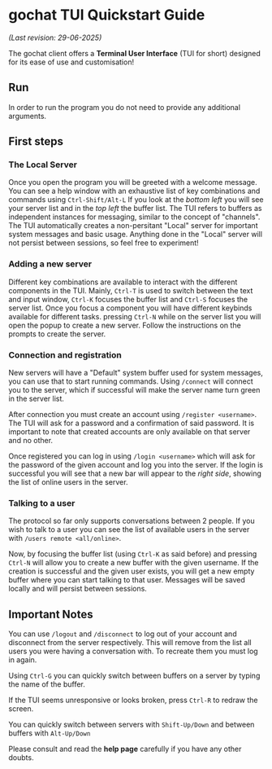 # gochat TUI Quickstart Guide
*(Last revision: 29-06-2025)*

The gochat client offers a **Terminal User Interface** (TUI for short) designed for its ease of use and customisation!

## Run

In order to run the program you do not need to provide any additional arguments.

## First steps

### The Local Server

Once you open the program you will be greeted with a welcome message. You can see a help window with an exhaustive list of key combinations and commands using `Ctrl-Shift/Alt-L` If you look at the *bottom left* you will see your server list and in the *top left* the buffer list. The TUI refers to buffers as independent instances for messaging, similar to the concept of "channels". The TUI automatically creates a non-persitant "Local" server for important system messages and basic usage. Anything done in the "Local" server will not persist between sessions, so feel free to experiment!

### Adding a new server

Different key combinations are available to interact with the different components in the TUI. Mainly, `Ctrl-T` is used to switch between the text and input window, `Ctrl-K` focuses the buffer list and `Ctrl-S` focuses the server list. Once you focus a component you will have different keybinds available for different tasks. pressing `Ctrl-N` while on the server list you will open the popup to create a new server. Follow the instructions on the prompts to create the server.

### Connection and registration

New servers will have a "Default" system buffer used for system messages, you can use that to start running commands. Using `/connect` will connect you to the server, which if successful will make the server name turn green in the server list.

After connection you must create an account using `/register <username>`. The TUI will ask for a password and a confirmation of said password. It is important to note that created accounts are only available on that server and no other.

Once registered you can log in using `/login <username>` which will ask for the password of the given account and log you into the server. If the login is successful you will see that a new bar will appear to the *right side*, showing the list of online users in the server.

### Talking to a user

The protocol so far only supports conversations between 2 people. If you wish to talk to a user you can see the list of available users in the server with `/users remote <all/online>`. 

Now, by focusing the buffer list (using `Ctrl-K` as said before) and pressing `Ctrl-N` will allow you to create a new buffer with the given username. If the creation is successful and the given user exists, you will get a new empty buffer where you can start talking to that user. Messages will be saved locally and will persist between sessions.

## Important Notes

You can use `/logout` and `/disconnect` to log out of your account and disconnect from the server respectively. This will remove from the list all users you were having a conversation with. To recreate them you must log in again.

Using `Ctrl-G` you can quickly switch between buffers on a server by typing the name of the buffer.

If the TUI seems unresponsive or looks broken, press `Ctrl-R` to redraw the screen.

You can quickly switch between servers with `Shift-Up/Down` and between buffers with `Alt-Up/Down`

Please consult and read the **help page** carefully if you have any other doubts.